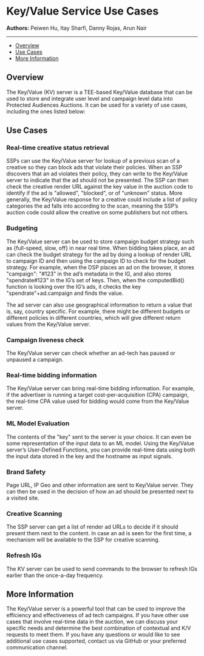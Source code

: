 # Key/Value Service Use Cases

**Authors:** Peiwen Hu, Itay Sharfi, Danny Rojas, Arun Nair

---
* [Overview](#overview)
* [Use Cases](#use-cases)
* [More Information](#more-information)

## Overview

The Key/Value (KV) server is a TEE-based Key/Value database that can be used to store and integrate user level and campaign level data into Protected Audiences Auctions. It can be used for a variety of use cases, including the ones listed below:

## Use Cases

### Real-time creative status retrieval

SSPs can use the Key/Value server for lookup of a previous scan of a creative so they can block ads that violate their policies. When an SSP discovers that an ad violates their policy, they can write to the Key/Value server to indicate that the ad should not be presented. The SSP can then check the creative render URL against the key value in the auction code to identify if the ad is "allowed", "blocked", or of "unknown" status. More generally, the Key/Value response for a creative could include a list of policy categories the ad falls into according to the scan, meaning the SSP’s auction code could allow the creative on some publishers but not others.


### Budgeting

The Key/Value server can be used to store campaign budget strategy such as {full-speed, slow, off} in near real time. When bidding takes place, an ad can check the budget strategy for the ad by doing a lookup of render URL to campaign ID and then using the campaign ID to check for the budget strategy. For example, when the DSP places an ad on the browser, it stores "campaign": "#123" in the ad’s metadata in the IG, and also stores "spendrate#123" in the IG’s set of keys. Then, when the computedBid() function is looking over the IG’s ads, it checks the key "spendrate"+ad.campaign and finds the value.

The ad server can also use geographical information to return a value that is, say, country specific. For example, there might be different budgets or different policies in different countries, which will give different return values from the Key/Value server.


### Campaign liveness check

The Key/Value server can check whether an ad-tech has paused or unpaused a campaign.

### Real-time bidding information

The Key/Value server can bring real-time bidding information. For example, if the advertiser is running a target cost-per-acquisition (CPA) campaign, the real-time CPA value used for bidding would come from the Key/Value server.

### ML Model Evaluation
The contents of the "key" sent to the server is your choice. It can even be some representation of the input data to an ML model. Using the Key/Value server’s User-Defined Functions, you can provide real-time data using both the input data stored in the key and the hostname as input signals.

### Brand Safety
Page URL, IP Geo and other information are sent to Key/Value server. They can then be used in the decision of how an ad should be presented next to a visited site.

### Creative Scanning
The SSP server can get a list of render ad URLs to decide if it should present them next to the content. In case an ad is seen for the first time, a mechanism will be available to the SSP for creative scanning.

### Refresh IGs
The KV server can be used to send commands to the browser to refresh IGs earlier than the once-a-day frequency.

## More Information
The Key/Value server is a powerful tool that can be used to improve the efficiency and effectiveness of ad tech campaigns. If you have other use cases that involve real-time data in the auction, we can discuss your specific needs and determine the best combination of contextual and K/V requests to meet them. If you have any questions or would like to see additional use cases supported, contact us via GitHub or your preferred communication channel.
